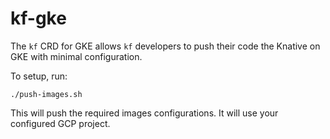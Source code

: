 # kf-gke

The `kf` CRD for GKE allows `kf` developers to push their code the Knative on
GKE with minimal configuration.

To setup, run:

```
./push-images.sh
```

This will push the required images configurations. It will use your configured
GCP project.
